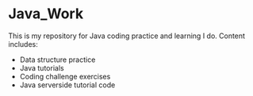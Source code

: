 # Java_Work

This is my repository for Java coding practice and learning I do. Content includes:
- Data structure practice
- Java tutorials
- Coding challenge exercises
- Java serverside tutorial code
